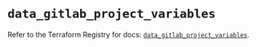 # `data_gitlab_project_variables`

Refer to the Terraform Registry for docs: [`data_gitlab_project_variables`](https://registry.terraform.io/providers/gitlabhq/gitlab/17.11.0/docs/data-sources/project_variables).
